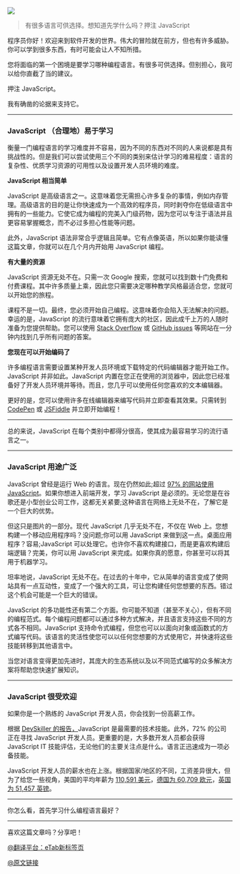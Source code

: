 ![](https://img12.360buyimg.com/ddimg/jfs/t1/243875/40/1507/22086/658ffdd4F9ef3ea98/86487d763c422dc0.jpg)

> 有很多语言可供选择。想知道先学什么吗？押注 JavaScript

程序员你好！欢迎来到软件开发的世界。伟大的冒险就在前方，但也有许多威胁。你可以学到很多东西，有时可能会让人不知所措。

您将面临的第一个困境是要学习哪种编程语言。有很多可供选择。但别担心，我可以给你直截了当的建议。

押注 JavaScript。

我有确凿的论据来支持它。

---

### JavaScript （合理地）易于学习

衡量一门编程语言的学习难度并不容易，因为不同的东西对不同的人来说都是具有挑战性的。但是我们可以尝试使用三个不同的类别来估计学习的难易程度：语言的复杂性、优质学习资源的可用性以及设置开发人员环境的难度。

**JavaScript 相当简单**

JavaScript 是高级语言之一。这意味着您无需担心许多复杂的事情，例如内存管理。高级语言的目的是让你快速成为一个高效的程序员，同时剥夺你在低级语言中拥有的一些能力。它使它成为编程的完美入门级药物，因为您可以专注于语法并且更容易掌握概念，而不必过多担心性能等问题。

此外，JavaScript 语法非常合乎逻辑且简单。它有点像英语，所以如果你能读懂这篇文章，你就可以在几个月内开始用 JavaScript 编程。

**有大量的资源**

JavaScript 资源无处不在。只需一次 Google 搜索，您就可以找到数十门免费和付费课程。其中许多质量上乘，因此您只需要决定哪种教学风格最适合您，您就可以开始您的旅程。

课程不是一切。最终，您必须开始自己编程。这意味着你会陷入无法解决的问题。幸运的是，JavaScript 的流行意味着它拥有庞大的社区，因此成千上万的人随时准备为您提供帮助。您可以使用 [Stack Overflow](https://stackoverflow.com/) 或 [GitHub issues](https://docs.github.com/en/issues/tracking-your-work-with-issues/about-issues) 等网站在一分钟内找到几乎所有问题的答案。

**您现在可以开始编码了**

许多编程语言需要设置某种开发人员环境或下载特定的代码编辑器才能开始工作。JavaScript 并非如此。JavaScript 内置在您正在使用的浏览器中，因此您已经准备好了开发人员环境并等待。而且，您几乎可以使用任何您喜欢的文本编辑器。

更好的是，您可以使用许多在线编辑器来编写代码并立即查看其效果。只需转到 [CodePen](https://codepen.io/) 或 [JSFiddle](https://jsfiddle.net/) 并立即开始编程！

---

总的来说，JavaScript 在每个类别中都得分很高，使其成为最容易学习的流行语言之一。

---

### JavaScript 用途广泛

JavaScript 曾经是运行 Web 的语言。现在仍然如此;超过 [97% 的网站使用 JavaScript](https://en.wikipedia.org/wiki/JavaScript)。如果你想进入前端开发，学习 JavaScript 是必须的。无论您是在谷歌还是小型创业公司工作，这都无关紧要;这种语言在网络上无处不在，了解它是一个巨大的优势。

但这只是图片的一部分。现代 JavaScript 几乎无处不在，不仅在 Web 上。您想构建一个移动应用程序吗？没问题;你可以用 JavaScript 来做到这一点。桌面应用程序？容易;JavaScript 可以处理它。也许你不喜欢构建接口，而是更喜欢构建后端逻辑？完美，你可以用 JavaScript 来完成。如果你真的愿意，你甚至可以将其用于机器学习。

坦率地说，JavaScript 无处不在。在过去的十年中，它从简单的语言变成了使网站具有一点互动性，变成了一个强大的工具，可让您构建任何您想要的东西。错过这个机会可能是一个巨大的错误。

JavaScript 的多功能性还有第二个方面。你可能不知道（甚至不关心），但有不同的编程范式。每个编程问题都可以通过多种方式解决，并且语言支持这些不同的方式各不相同。JavaScript 支持命令式编程，但您也可以以面向对象或函数式的方式编写代码。该语言的灵活性使您可以以任何您想要的方式使用它，并快速将这些技能转移到其他语言中。

当您对语言变得更加先进时，其庞大的生态系统以及以不同范式编写的众多解决方案将帮助您快速扩展知识。

---

### JavaScript 很受欢迎

如果你是一个熟练的 JavaScript 开发人员，你会找到一份高薪工作。

根据 [DevSkiller 的报告，](https://devskiller.com/it-skills-report-2020/#Two)JavaScript 是最需要的技术技能。此外，72% 的公司正在寻找 JavaScript 开发人员。更重要的是，大多数开发人员都会获得 JavaScript IT 技能评估，无论他们的主要关注点是什么。语言正迅速成为一项必备技能。

JavaScript 开发人员的薪水也在上涨。根据国家/地区的不同，工资差异很大，但为了给您一些视角，美国的平均年薪为 [110,591 美元](https://www.indeed.com/career/javascript-developer/salaries?from=top_sb)，[德国为 60,709 欧元](https://www.glassdoor.com/Salaries/germany-javascript-developer-salary-SRCH_IL.0,7_IN96_KO8,28.htm)，[英国为 51,457 英镑](https://www.glassdoor.co.uk/Salaries/javascript-developer-salary-SRCH_KO0,20.htm)。

---

你怎么看，首先学习什么编程语言最好？

---

喜欢这篇文章吗？分享吧！

[@翻译平台：eTab新标签页](https://etab.store/)

[@原文链接](https://hype4.academy/articles/coding/javascript-should-be-the-first-language-you-learn)
